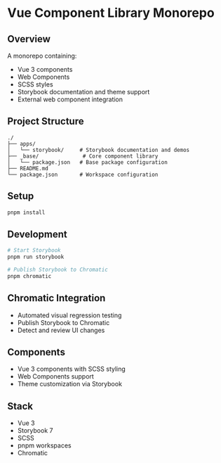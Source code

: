 # Vue Component Library Monorepo

## Overview
A monorepo containing:
- Vue 3 components
- Web Components
- SCSS styles
- Storybook documentation and theme support
- External web component integration

## Project Structure
```
./
├── apps/
│   └── storybook/     # Storybook documentation and demos
├── _base/              # Core component library
│   └── package.json   # Base package configuration
├── README.md
└── package.json       # Workspace configuration
```

## Setup
```bash
pnpm install
```

## Development
```bash
# Start Storybook
pnpm run storybook

# Publish Storybook to Chromatic
pnpm chromatic
```

## Chromatic Integration
- Automated visual regression testing
- Publish Storybook to Chromatic
- Detect and review UI changes

## Components
- Vue 3 components with SCSS styling
- Web Components support
- Theme customization via Storybook

## Stack
- Vue 3
- Storybook 7
- SCSS
- pnpm workspaces
- Chromatic